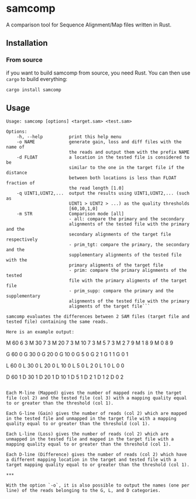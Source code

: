 # samcomp

A comparison tool for Sequence Alignment/Map files written in Rust.

## Installation

### From source
if you want to build samcomp from source, you need Rust. You can then use `cargo` to build everything:

```bash
cargo install samcomp
```

## Usage

```
Usage: samcomp [options] <target.sam> <test.sam>

Options:
    -h, --help          print this help menu
    -o NAME             generate gain, loss and diff files with the name of
                        the reads and output them with the prefix NAME
    -d FLOAT            a location in the tested file is considered to be
                        similar to the one in the target file if the distance
                        between both locations is less than FLOAT fraction of
                        the read length [1.0]
    -q UINT1,UINT2,...  output the results using UINT1,UINT2,... (such as
                        UINT1 > UINT2 > ...) as the quality thresholds
                        [60,10,1,0]
    -m STR              Comparison mode [all]
                        - all: compare the primary and the secondary
                        alignments of the tested file with the primary and the
                        secondary alignments of the target file respectively
                        - prim_tgt: compare the primary, the secondary and the
                        supplementary alignments of the tested file with the
                        primary aligments of the target file
                        - prim: compare the primary alignments of the tested
                        file with the primary aligments of the target file
                        - prim_supp: compare the primary and the supplementary
                        alignments of the tested file with the primary
                        aligments of the target file```

samcomp evaluates the differences between 2 SAM files (target file and tested file) containing the same reads.

Here is an example output:

```
M	60	6	3
M	30	7	3
M	20	7	3
M	10	7	3
M	5	7	3
M	2	7	9
M	1	8	9
M	0	8	9

G	60	0
G	30	0
G	20	0
G	10	0
G	5	0
G	2	1
G	1	1
G	0	1

L	60	0
L	30	0
L	20	0
L	10	0
L	5	0
L	2	0
L	1	0
L	0	0

D	60	1
D	30	1
D	20	1
D	10	1
D	5	1
D	2	1
D	1	2
D	0	2
```

Each M-line (Mapped) gives the number of mapped reads in the target file (col 2) and the tested file (col 3) with a mapping quality equal to or greater than the threshold (col 1).

Each G-line (Gain) gives the number of reads (col 2) which are mapped in the tested file and unmapped in the target file with a mapping quality equal to or greater than the threshold (col 1).

Each L-line (Loss) gives the number of reads (col 2) which are unmapped in the tested file and mapped in the target file with a mapping quality equal to or greater than the threshold (col 1).

Each D-line (Difference) gives the number of reads (col 2) which have a different mapping location in the target and tested file with a target mapping quality equal to or greater than the threshold (col 1).

***

With the option `-o`, it is also possible to output the names (one per line) of the reads belonging to the G, L, and D categories.
